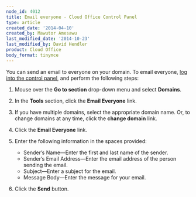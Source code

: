 ```yaml
---
node_id: 4012
title: Email everyone - Cloud Office Control Panel
type: article
created_date: '2014-04-10'
created_by: Mawutor Amesawu
last_modified_date: '2014-10-23'
last_modified_by: David Hendler
product: Cloud Office
body_format: tinymce
---
```


You can send an email to everyone on your domain. To email everyone,
[log into the control panel](https://apps.rackspace.com/?cp), and
perform the following steps:

1.  Mouse over the **Go to section** drop-down menu and select
    **Domains**.
2.  In the **Tools** section, click the **Email Everyone** link.
3.  If you have multiple domains, select the appropriate domain name.
    Or, to change domains at any time, click the **change domain** link.
4.  Click the **Email Everyone** link.
5.  Enter the following information in the spaces provided:
    -   Sender&rsquo;s Name&mdash;Enter the first and last name of the sender.

    <!-- -->

    -   Sender&rsquo;s Email Address&mdash;Enter the email address of the person
        sending the email.
    -   Subject&mdash;Enter a subject for the email.
    -   Message Body&mdash;Enter the message for your email.

6.  Click the **Send** button.



